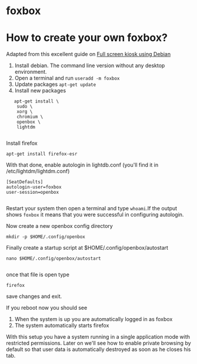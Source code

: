 
# foxbox



# How to create your own foxbox? 

Adapted from this excellent guide on [Full screen kiosk using Debian](https://willhaley.com/blog/debian-fullscreen-gui-kiosk/) 

1. Install debian. The command line version without any desktop environment. 
2. Open a terminal and run `useradd -m foxbox`
3. Update packages `apt-get update`
4. Install new packages 

``` 
   apt-get install \
    sudo \
    xorg \
    chromium \
    openbox \
    lightdm
 
 ```   
 Install firefox 
 
 `apt-get install firefox-esr`
  
 
 With that done, enable autologin in lightdb.conf  (you'll find it in /etc/lightdm/lightdm.conf)
  
  ```
  [SeatDefaults]
  autologin-user=foxbox
  user-session=openbox

  
  ```
  
Restart your system then open a terminal and type `whoami`.If the output shows `foxbox` it means that you were successful in configuring autologin. 
  
  Now create a new openbox config directory 
  
  ```
  mkdir -p $HOME/.config/openbox
  
  ```
  
  Finally create a startup script at $HOME/.config/openbox/autostart 
  
  ```
  nano $HOME/.config/openbox/autostart
  
  
  ```
  
  once that file is open type 
  
  `firefox` 
  
  save changes and exit. 
  
  If you reboot now you should see
  
  
  1. When the system is up you are automatically logged in as foxbox
  2. The system automatically starts firefox 
  
With this setup you have a system running in a single application mode with restricted permissions. Later on we'll see how to enable private browsing by default so that user data is automatically destroyed as soon as he closes his tab. 
  
